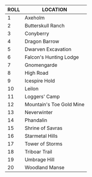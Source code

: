 |ROLL|LOCATION|
|---|---|
|1|Axeholm|
|2|Butterskull Ranch|
|3|Conyberry|
|4|Dragon Barrow|
|5|Dwarven Excavation|
|6|Falcon's Hunting Lodge|
|7|Gnomengarde|
|8|High Road|
|9|Icespire Hold|
|10|Leilon|
|11|Loggers' Camp|
|12|Mountain's Toe Gold Mine|
|13|Neverwinter|
|14|Phandalin|
|15|Shrine of Savras|
|16|Starmetal Hills|
|17|Tower of Storms|
|18|Triboar Trail|
|19|Umbrage Hill|
|20|Woodland Manse|